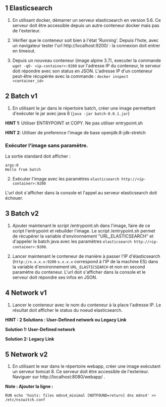
## 1 Elasticsearch
1. En utilisant docker, démarrer un serveur elasticsearch en version 5.6. Ce serveur doit être accessible depuis un autre conteneur docker mais pas de l'exterieur. 


2. Vérifier que le conteneur soit bien à l'état 'Running'.
Depuis l'hote, avec un navigateur tester l'url http://localhost:9200/ : la connexion doit entrer en timeout.

3. Depuis un nouveau conteneur (image alpine 3.7), executer la commande ```wget -qO- <ip-container>:9200``` sur l'adresse IP du conteneur, le serveur doit répondre avec son status en JSON.
L'adresse IP d'un conteneur peut-être récupérée avec la commande : 
```docker inspect <container_id>```


## 2 Batch v1
1. En utilisant le jar dans le répertoire batch, créer une image permettant d'exécuter le jar avec java 8 (```java -jar batch-0.0.1.jar```)

**HINT 1**: Utiliser ENTRYPOINT et COPY. Ne pas utiliser entrypoint.sh

**HINT 2**: Utiliser de preference l'image de base openjdk:8-jdk-stretch


### Exécuter l'image sans paramètre.
La sortie standard doit afficher : 
```
args:0
Hello from batch
```
2. Exécuter l'image avec les paramètres ```elasticsearch http://<ip-container>:9200```

L'url doit s'afficher dans la console et l'appel au serveur elasticsearch doit échouer.

## 3 Batch v2
1. Ajouter maintenant le script /entrypoint.sh dans l'image, faire de ce script l'entrypoint et rebuilder l'image.
Le script /entrypoint.sh permet de récupérer la variable d'environnement "URL_ELASTICSEARCH" et d'appeler le batch java avec les paramètres ```elasticsearch http://<ip-container>:9200```.

2. Lancer maintenant le conteneur de manière à passer l'IP d'élasticsearch (```http://x.x.x.x:9200``` ```x.x.x.x``` correspond à l'IP de la machine ES) dans la variable d'environnement ```URL_ELASTICSEARCH``` et non en second paramètre du conteneur. L'url doit s'afficher dans la console et le serveur doit répondre ses infos en JSON.


## 4 Network v1
1. Lancer le conteneur avec le nom du conteneur à la place l'adresse IP. Le résultat doit afficher le status du noeud elasticsearch.

**HINT : 2 Solutions : User-Defined network ou Legacy Link**

**Solution 1: User-Defined network**


**Solution 2: Legacy Link**


## 5 Network v2
1. En utilisant le war dans le répertoire webapp, créer une image exécutant un serveur tomcat 8. Ce serveur doit être accessible de l'exterieur. Naviguer sur http://localhost:8080/webapp/ .

**Note : Ajouter la ligne :**

```
RUN echo 'hosts: files mdns4_minimal [NOTFOUND=return] dns mdns4' >> /etc/nsswitch.conf
```

